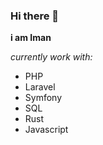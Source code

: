 ### Hi there 👋

**i am Iman**

*currently work with:*
 - PHP
 - Laravel
 - Symfony
 - SQL
 - Rust
 - Javascript
